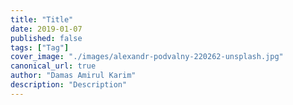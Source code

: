 ```yaml
---
title: "Title"
date: 2019-01-07
published: false
tags: ["Tag"]
cover_image: "./images/alexandr-podvalny-220262-unsplash.jpg"
canonical_url: true
author: "Damas Amirul Karim"
description: "Description"
---
```

